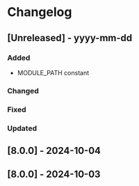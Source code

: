 # Changelog
## [Unreleased] - yyyy-mm-dd

### Added
- MODULE_PATH constant

### Changed

### Fixed

### Updated

## [8.0.0] - 2024-10-04


## [8.0.0] - 2024-10-03
